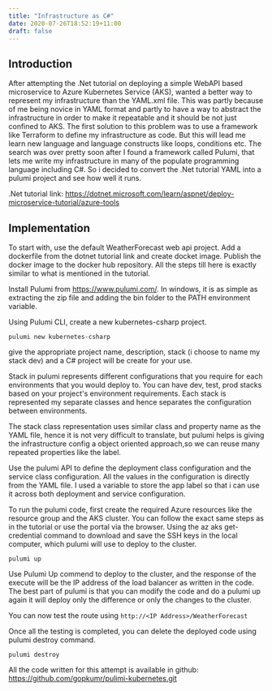```yaml
---
title: "Infrastructure as C#"
date: 2020-07-26T18:52:19+11:00
draft: false
---
```


## Introduction
After attempting the .Net tutorial on deploying a simple WebAPI based microservice to Azure Kubernetes Service (AKS), wanted a better way to represent my infrastructure than the YAML.xml file. This was partly because of me being novice in YAML format and partly to have a way to abstract the infrastructure in order to make it repeatable and it should be not just confined to AKS. 
The first solution to this problem was to use a framework like Terraform to define my infrastructure as code. But this will lead me learn new language and language constructs like loops, conditions etc. 
The search was over pretty soon after I found a framework called Pulumi, that lets me write my infrastructure in many of the populate programming language including C#. So i decided to convert the .Net tutorial YAML into a pulumi project and see how well it runs.

.Net tutorial link: https://dotnet.microsoft.com/learn/aspnet/deploy-microservice-tutorial/azure-tools

## Implementation
To start with, use the default WeatherForecast web api project. Add a dockerfile from the dotnet tutorial link and create docket image. Publish the docker image to the docker hub repository. All the steps till here is exactly similar to what is mentioned in the tutorial.

Install Pulumi from https://www.pulumi.com/. In windows, it is as simple as extracting the zip file and adding the bin folder to the PATH environment variable.

Using Pulumi CLI, create a new kubernetes-csharp project.

```
pulumi new kubernetes-csharp
```

give the appropriate project name, description, stack (i choose to name my stack dev) and a C# project will be create for your use.

Stack in pulumi represents different configurations that you require for each environments that you would deploy to. You can have dev, test, prod stacks based on your project's environment requirements. Each stack is represented my separate classes and hence separates the configuration between environments.

The stack class representation uses similar class and property name as the YAML file, hence it is not very difficult to translate, but pulumi helps is giving the infrastructure config a object oriented approach,so we can reuse many repeated properties like the label.

Use the pulumi API to define the deployment class configuration and the service class configuration. All the values in the configuration is directly from the YAML file. I used a variable to store the app label so that i can use it across both deployment and service configuration. 

To run the pulumi code, first create the required Azure resources like the resource group and the AKS cluster. You can follow the exact same steps as in the tutorial or use the portal via the browser. Using the az aks get-credential command to download and save the SSH keys in the local computer, which pulumi will use to deploy to the cluster.

```
pulumi up 
```

Use Pulumi Up commend to deploy to the cluster, and the response of the execute will be the IP address of the load balancer as written in the code. The best part of pulumi is that you can modify the code and do a pulumi up again it will deploy only the difference or only the changes to the cluster.

You can now test the route using ```http://<IP Address>/WeatherForecast```

Once all the testing is completed, you can delete the deployed code using pulumi destroy command.

```
pulumi destroy
```

All the code written for this attempt is available in github: https://github.com/gopkumr/pulimi-kubernetes.git

